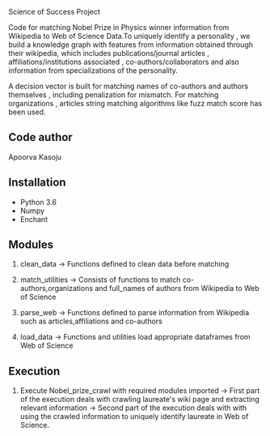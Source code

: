 Science of Success Project

Code for matching Nobel Prize in Physics winner information from Wikipedia to Web of Science Data.To uniquely identify a personality , we build a knowledge graph with features from information obtained through their wikipedia, which includes publications/journal articles , affiliations/institutions associated , co-authors/collaborators and also information from specializations of the personality.

A decision vector is built for matching names of co-authors and authors themselves , including penalization for mismatch.
For matching organizations , articles string matching algorithms like fuzz match score has been used.
 


Code author
-----------
Apoorva Kasoju

Installation
------------

- Python 3.6
- Numpy
- Enchant


Modules
-----------
1) clean_data -> Functions defined to clean data before matching 

2) match_utilities -> Consists of functions to match co-authors,organizations and full_names of authors from Wikipedia to Web of Science

3) parse_web -> Functions defined to parse information from Wikipedia such as articles,affiliations and co-authors

4) load_data -> Functions and utilities load appropriate dataframes from Web of Science

Execution
---------
1) Execute Nobel_prize_crawl with required modules imported
 -> First part of the execution deals with crawling laureate's wiki page and extracting relevant information
 -> Second part of the execution deals with with using the crawled information to uniquely identify laureate in Web of Science.
